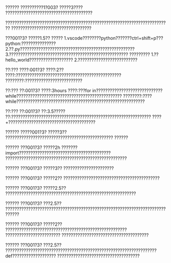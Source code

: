 ??????
??????????1?003?
?????3????
??????????????????????????????????????

????????????????????????????????????????????????????????????????????????
???????????????????????????????????

???001?3? 
?????1.5?? 
????? 
1.vscode????????python???????ctrl+shift+p???python:??????????????? 
2.??.py?????????????????????????????????????????????????? 3.???????????????????????????????????????????????????? ????????? 
1.??hello_world???????????????????
2.??????????????????????????

??:???
????:001?3?
????:2??
????:??????????????????????????????????????????????
????????:?????????????????????????

??:???
??:001?3?
????:3hours
????:???for in?????????????????????????????while??????????????????????????????????????????????
????????:????while????????????????????????????????????????????????????????

??:???
??:001?3?
??:3.5?????
??:?????????????????????????????????????????????????????????????
????+??????????????????????????????????????

??????
?????001?3?
?????3??
???????????????????????????????????????????????
??????

??????
???001?3?
?????2h
???????import????????????????????????????????????????
?????????????????????????????????????????????????????

??????
???001?3?
?????3??
??????????????????????

??????
???001?3?
?????2??
??????????????????????????????????????????

??????
???001?3?
?????2.5??
?????????????????????????????????????????????????????????

??????
???001?3?
???2.5??
????????????????????????????????????????????????????????????????????????????

??????
???001?3?
?????2??
?????????????????????????????????????????????????????
????????????????????????
??????????????????????????????????????

??????
???001?3?
???2.5??
??????????????????????????????????????????????????????????????????def???????????????????
????????????????????????????????????